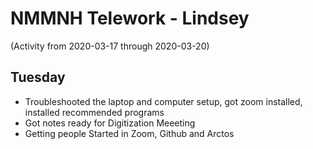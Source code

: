 # NMMNH Telework - Lindsey
(Activity from 2020-03-17 through 2020-03-20)
## Tuesday
 - Troubleshooted the laptop and computer setup, got zoom installed, installed recommended programs
 - Got notes ready for Digitization Meeeting
 - Getting people Started in Zoom, Github and Arctos
